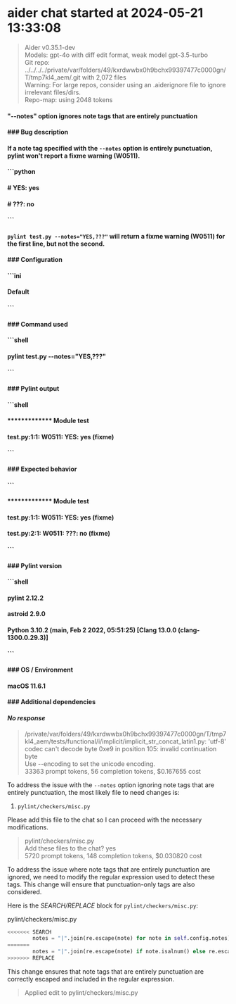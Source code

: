 
# aider chat started at 2024-05-21 13:33:08

> Aider v0.35.1-dev  
> Models: gpt-4o with diff edit format, weak model gpt-3.5-turbo  
> Git repo: ../../../../private/var/folders/49/kxrdwwbx0h9bchx99397477c0000gn/T/tmp7kl4_aem/.git with 2,072 files  
> Warning: For large repos, consider using an .aiderignore file to ignore irrelevant files/dirs.  
> Repo-map: using 2048 tokens  

#### "--notes" option ignores note tags that are entirely punctuation  
#### ### Bug description  
####   
#### If a note tag specified with the `--notes` option is entirely punctuation, pylint won't report a fixme warning (W0511).  
####   
#### ```python  
#### # YES: yes  
#### # ???: no  
#### ```  
####   
#### `pylint test.py --notes="YES,???"` will return a fixme warning (W0511) for the first line, but not the second.  
####   
#### ### Configuration  
####   
#### ```ini  
#### Default  
#### ```  
####   
####   
#### ### Command used  
####   
#### ```shell  
#### pylint test.py --notes="YES,???"  
#### ```  
####   
####   
#### ### Pylint output  
####   
#### ```shell  
#### ************* Module test  
#### test.py:1:1: W0511: YES: yes (fixme)  
#### ```  
####   
####   
#### ### Expected behavior  
####   
#### ```  
#### ************* Module test  
#### test.py:1:1: W0511: YES: yes (fixme)  
#### test.py:2:1: W0511: ???: no (fixme)  
#### ```  
####   
#### ### Pylint version  
####   
#### ```shell  
#### pylint 2.12.2  
#### astroid 2.9.0  
#### Python 3.10.2 (main, Feb  2 2022, 05:51:25) [Clang 13.0.0 (clang-1300.0.29.3)]  
#### ```  
####   
####   
#### ### OS / Environment  
####   
#### macOS 11.6.1  
####   
#### ### Additional dependencies  
####   
#### _No response_  
> /private/var/folders/49/kxrdwwbx0h9bchx99397477c0000gn/T/tmp7kl4_aem/tests/functional/i/implicit/implicit_str_concat_latin1.py: 'utf-8' codec can't decode byte 0xe9 in position 105: invalid continuation byte  
> Use --encoding to set the unicode encoding.  
> 33363 prompt tokens, 56 completion tokens, $0.167655 cost  

To address the issue with the `--notes` option ignoring note tags that are entirely punctuation, the most likely file to need changes is:

1. `pylint/checkers/misc.py`

Please add this file to the chat so I can proceed with the necessary modifications.

> pylint/checkers/misc.py  
> Add these files to the chat? yes  
> 5720 prompt tokens, 148 completion tokens, $0.030820 cost  

To address the issue where note tags that are entirely punctuation are ignored, we need to modify the regular expression used to detect these tags. This change will ensure that punctuation-only tags are also considered.

Here is the *SEARCH/REPLACE* block for `pylint/checkers/misc.py`:

pylint/checkers/misc.py
```python
<<<<<<< SEARCH
        notes = "|".join(re.escape(note) for note in self.config.notes)
=======
        notes = "|".join(re.escape(note) if note.isalnum() else re.escape(note) for note in self.config.notes)
>>>>>>> REPLACE
```

This change ensures that note tags that are entirely punctuation are correctly escaped and included in the regular expression.

> Applied edit to pylint/checkers/misc.py  
